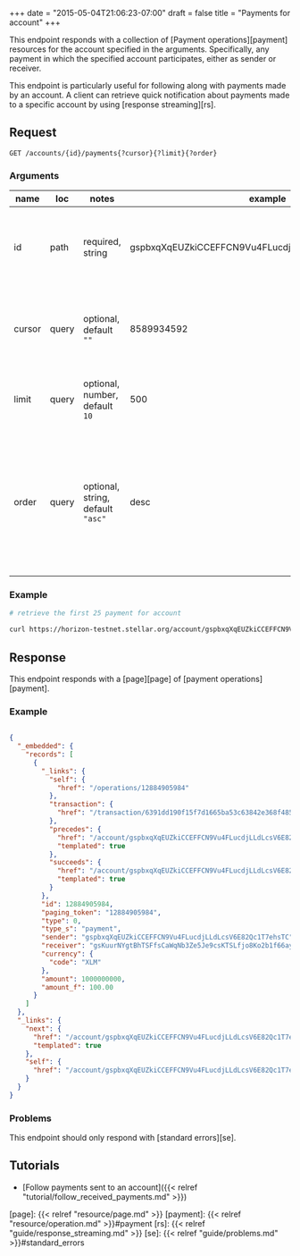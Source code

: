 +++
date  = "2015-05-04T21:06:23-07:00"
draft = false
title = "Payments for account"
+++

This endpoint responds with a collection of [Payment operations][payment]
resources for the account specified in the arguments.  Specifically, any payment
in which the specified account participates, either as sender or receiver.

This endpoint is particularly useful for following along with payments made by
an account.  A client can retrieve quick notification about payments made to a
specific account by using [response streaming][rs].

## Request

```
GET /accounts/{id}/payments{?cursor}{?limit}{?order}
```

### Arguments

|  name  |  loc  |                 notes                  |                       example                       |                                                  description                                                  |
| ------ | ----- | -------------------------------------- | --------------------------------------------------- | ------------------------------------------------------------------------------------------------------------- |
| id     | path  | required, string                       | gspbxqXqEUZkiCCEFFCN9Vu4FLucdjLLdLcsV6E82Qc1T7ehsTC | The address of the account used to constrain results.                                                         |
| cursor | query | optional, <br> default `""`            | 8589934592                                          | A payment paging token specifying from where to begin results.                                                |
| limit  | query | optional, number, <br> default `10`    | 500                                                 | Specifies the count of records at most to return.                                                             |
| order  | query | optional, string, <br> default `"asc"` | desc                                                | Specifies order of returned results.  `"asc"` means older payments first, `"desc"` mean newer payments first. |


### Example

```bash
# retrieve the first 25 payment for account

curl https://horizon-testnet.stellar.org/account/gspbxqXqEUZkiCCEFFCN9Vu4FLucdjLLdLcsV6E82Qc1T7ehsTC/payments?limit=25
```

## Response

This endpoint responds with a [page][page] of [payment operations][payment].

### Example

```json

{
  "_embedded": {
    "records": [
      {
        "_links": {
          "self": {
            "href": "/operations/12884905984"
          },
          "transaction": {
            "href": "/transaction/6391dd190f15f7d1665ba53c63842e368f485651a53d8d852ed442a446d1c69a"
          },
          "precedes": {
            "href": "/account/gspbxqXqEUZkiCCEFFCN9Vu4FLucdjLLdLcsV6E82Qc1T7ehsTC/payments?cursor=12884905984&order=asc{?limit}",
            "templated": true
          },
          "succeeds": {
            "href": "/account/gspbxqXqEUZkiCCEFFCN9Vu4FLucdjLLdLcsV6E82Qc1T7ehsTC/payments?cursor=12884905984&order=desc{?limit}",
            "templated": true
          }
        },
        "id": 12884905984,
        "paging_token": "12884905984",
        "type": 0,
        "type_s": "payment",
        "sender": "gspbxqXqEUZkiCCEFFCN9Vu4FLucdjLLdLcsV6E82Qc1T7ehsTC",
        "receiver": "gsKuurNYgtBhTSFfsCaWqNb3Ze5Je9csKTSLfjo8Ko2b1f66ayZ",
        "currency": {
          "code": "XLM"
        },
        "amount": 1000000000,
        "amount_f": 100.00
      }
    ]
  },
  "_links": {
    "next": {
      "href": "/account/gspbxqXqEUZkiCCEFFCN9Vu4FLucdjLLdLcsV6E82Qc1T7ehsTC/payments?cursor=12884905984&order=asc{?limit}",
      "templated": true
    },
    "self": {
      "href": "/account/gspbxqXqEUZkiCCEFFCN9Vu4FLucdjLLdLcsV6E82Qc1T7ehsTC/payments"
    }
  }
}

```

### Problems

This endpoint should only respond with [standard errors][se].

## Tutorials

- [Follow payments sent to an account]({{< relref "tutorial/follow_received_payments.md" >}})

[page]: {{< relref "resource/page.md" >}}
[payment]: {{< relref "resource/operation.md" >}}#payment
[rs]: {{< relref "guide/response_streaming.md" >}}
[se]: {{< relref "guide/problems.md" >}}#standard_errors

